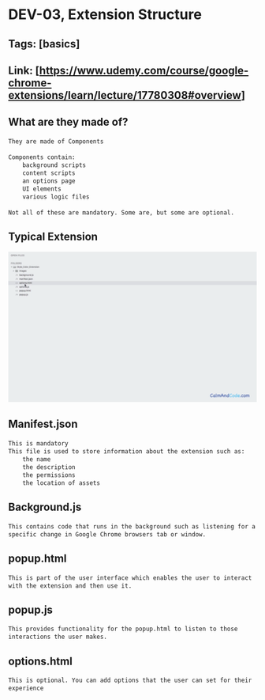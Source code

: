 # DEV-03, Extension Structure

## Tags: [basics]

## Link: [<https://www.udemy.com/course/google-chrome-extensions/learn/lecture/17780308#overview>]

## What are they made of?

    They are made of Components

    Components contain:
        background scripts
        content scripts
        an options page
        UI elements
        various logic files

    Not all of these are mandatory. Some are, but some are optional.

## Typical Extension

![](../images/DEV-03/DEV-03-A1.png)

## Manifest.json

    This is mandatory
    This file is used to store information about the extension such as:
        the name
        the description
        the permissions
        the location of assets

## Background.js

    This contains code that runs in the background such as listening for a
    specific change in Google Chrome browsers tab or window.

## popup.html

    This is part of the user interface which enables the user to interact with the extension and then use it.

## popup.js

    This provides functionality for the popup.html to listen to those interactions the user makes.

## options.html

    This is optional. You can add options that the user can set for their experience
